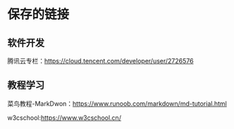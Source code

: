 <h1>保存的链接</h1>
<h2>软件开发</h2>
<p>腾讯云专栏：<a href="https://cloud.tencent.com/developer/user/2726576">https://cloud.tencent.com/developer/user/2726576</a></p>
<h2>教程学习</h2>
<p>菜鸟教程-MarkDwon：<a href="https://www.runoob.com/markdown/md-tutorial.html">https://www.runoob.com/markdown/md-tutorial.html</a></p>
<p>w3cschool:<a href="https://www.w3cschool.cn/">https://www.w3cschool.cn/</a></p>
